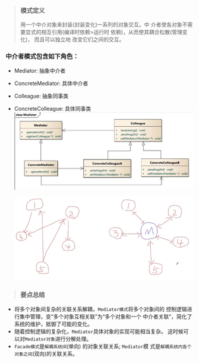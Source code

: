 > ### 模式定义
> 用一个中介对象来封装(封装变化)一系列的对象交互。中
介者使各对象不需要显式的相互引用(编译时依赖>运行时
依赖)，从而使其耦合松散(管理变化)， 而且可以独立地
改变它们之间的交互。

### 中介者模式包含如下角色：

* Mediator: 抽象中介者
* ConcreteMediator: 具体中介者
* Colleague: 抽象同事类
* ConcreteColleague: 具体同事类
![](../IMG/Mediator.png)

  ![](../IMG/_Meiator.png)
> ### 要点总结
* 将多个对象间复杂的关联关系解耦，`Mediator模式`将多个对象间的
控制逻辑进行集中管理，变“多个对象互相关联”为“多个对象和一个
中介者关联”，简化了系统的维护，抵御了可能的变化。
* 随着控制逻辑的复杂化，`Mediator`具体对象的实现可能相当复杂。
这时候可以对`Mediator对象`进行分解处理。
* `Facade模式`是`解耦系统间`(单向) 的对象关联关系; `Mediator`模
式是`解耦系统内各个对象之间`(双向)的关联关系。
